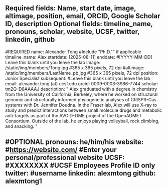 Required fields:
Name, start date, image, altimage, position, email, ORCID, Google Scholar ID, description
Optional fields:
timeline_name, pronouns, scholar, website, UCSF, twitter, linkedin, github
---
#REQUIRED
name: Alexander Tong #Include "Ph.D."" if applicable
timeline_name: Alex
startdate: [2025-08-11]
enddate: #[YYYY-MM-DD] Leave this blank until you leave the lab
image: /static/img/members/Tong.jpg #365 x 365 pixels, 72 dpi
#altimage: /static/img/members/LastName_pb.jpg #365 x 365 pixels, 72 dpi
position: Junior Specialist
subsequent: #Leave this blank until you leave the lab
email: alexander.tong (at) ucsf.edu
orcid: 0009-0003-3986-7744
scholar: tm2Q-D8AAAAJ
description: "
Alex graduated with a degree in chemistry from the University of California, Berkeley, where he worked on structural genomic and structurally informed phylogenetic analyses of CRISPR-Cas systems with Dr. Jennifer Doudna. In the Fraser lab, Alex will use X-ray to study and predict interactions between small molecule drugs and metabolic anti-targets as part of the AVOID-OME project of the OpenADMET Consortium. Outside of the lab, he enjoys playing volleyball, rock climbing, and snacking.
"

#OPTIONAL
pronouns: he/him/his
website: #https://website.com/ #Enter your personal/professional website
UCSF: #XXXXXXXX #UCSF Employees Profile ID only
twitter: #username
linkedin: alexmtong
github: alexmtong1
---
